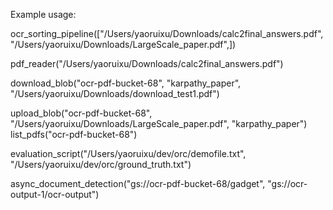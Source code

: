 Example usage:

ocr_sorting_pipeline(["/Users/yaoruixu/Downloads/calc2final_answers.pdf", "/Users/yaoruixu/Downloads/LargeScale_paper.pdf",])

pdf_reader("/Users/yaoruixu/Downloads/calc2final_answers.pdf")

download_blob("ocr-pdf-bucket-68", "karpathy_paper", "/Users/yaoruixu/Downloads/download_test1.pdf")

upload_blob("ocr-pdf-bucket-68", "/Users/yaoruixu/Downloads/LargeScale_paper.pdf", "karpathy_paper")
list_pdfs("ocr-pdf-bucket-68")

evaluation_script("/Users/yaoruixu/dev/orc/demofile.txt", "/Users/yaoruixu/dev/orc/ground_truth.txt")
    


async_document_detection("gs://ocr-pdf-bucket-68/gadget", "gs://ocr-output-1/ocr-output")
